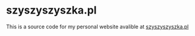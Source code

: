 # szyszyszyszka.pl
This is a source code for my personal website avalible at [szyszyszyszka.pl](https://szyszyszyszka.pl)
